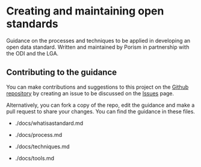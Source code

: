 # Creating and maintaining open standards

Guidance on the processes and techniques to be applied in developing an open data standard. Written and maintained by Porism in partnership with the ODI and the LGA.

## Contributing to the guidance

You can make contributions and suggestions to this project on the [Github repository](https://github.com/porismltd/open-standards) by creating an issue to be discussed on the [Issues](https://github.com/porismltd/open-standards/issues) page.

Alternatively, you can fork a copy of the repo, edit the guidance and make a pull request to share your changes. You can find the guidance in these files.

* ./docs/whatisastandard.md

* ./docs/process.md

* ./docs/techniques.md

* ./docs/tools.md

